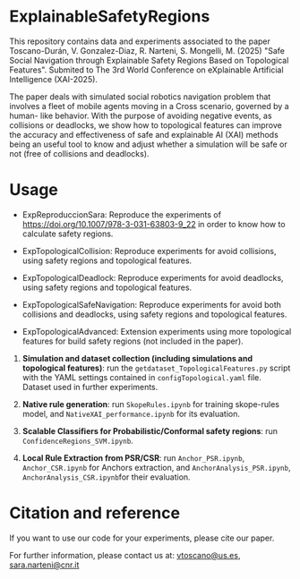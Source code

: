 # ExplainableSafetyRegions

This repository contains data and experiments associated to the paper Toscano-Durán, V. Gonzalez-Diaz, R. Narteni, S. Mongelli, M. (2025) "Safe Social Navigation through Explainable Safety Regions Based on Topological Features". Submited to The 3rd World Conference on eXplainable Artificial Intelligence (XAI-2025).

The paper deals with simulated social robotics navigation problem that involves a fleet of mobile agents moving in a Cross scenario, governed by a human-
like behavior. With the purpose of avoiding negative events, as collisions or deadlocks, we show how to topological features can improve the accuracy and effectiveness of safe and explainable AI (XAI) methods being an useful tool to know and adjust whether a simulation will be safe or not (free of collisions and deadlocks).

# Usage

- ExpReproduccionSara: Reproduce the experiments of https://doi.org/10.1007/978-3-031-63803-9_22 in order to know how to calculate safety regions.

- ExpTopologicalCollision: Reproduce experiments for avoid collisions, using safety regions and topological features.

- ExpTopologicalDeadlock: Reproduce experiments for avoid deadlocks, using safety regions and topological features.

- ExpTopologicalSafeNavigation: Reproduce experiments for avoid both collisions and deadlocks, using safety regions and topological features.

- ExpTopologicalAdvanced: Extension experiments using more topological features for build safety regions (not included in the paper).

1) **Simulation and dataset collection (including simulations and topological features)**: run the `getdataset_TopologicalFeatures.py` script with the YAML settings contained in `configTopological.yaml` file. Dataset used in further experiments.

2) **Native rule generation**: run `SkopeRules.ipynb` for training skope-rules model, and `NativeXAI_performance.ipynb` for its evaluation.

3) **Scalable Classifiers for Probabilistic/Conformal safety regions**: run `ConfidenceRegions_SVM.ipynb`.

4) **Local Rule Extraction from PSR/CSR**: run `Anchor_PSR.ipynb`, `Anchor_CSR.ipynb` for Anchors extraction, and `AnchorAnalysis_PSR.ipynb`, `AnchorAnalysis_CSR.ipynb`for their evaluation.

# Citation and reference

If you want to use our code for your experiments, please cite our paper.

For further information, please contact us at: vtoscano@us.es, sara.narteni@cnr.it

